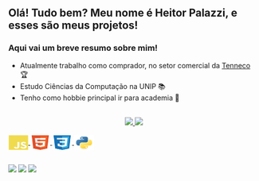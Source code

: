 ## Olá! Tudo bem? Meu nome é Heitor Palazzi, e esses são meus projetos!
### Aqui vai um breve resumo sobre mim!

- Atualmente trabalho como comprador, no setor comercial da <a href = "https://www.linkedin.com/company/tenneco/mycompany/verification/">Tenneco</a> 🏆
- Estudo Ciências da Computação na UNIP 📚
- Tenho como hobbie principal ir para academia 🦾 

<br>
<div align="center">
  <a href="https://github.com/HPalazzi">
  <img height="165em" src="https://github-readme-stats.vercel.app/api?username=HPalazzi&show_icons=true&theme=tokyonight&include_all_commits=true&count_private=true"/>
  <img height="165em" src="https://github-readme-stats.vercel.app/api/top-langs/?username=HPalazzi&layout=compact&langs_count=7&theme=tokyonight"/>
</div>
<div style="display: inline_block" align="justify"><br>
  <img align="center" alt="Rafa-Js" height="30" width="40" src="https://raw.githubusercontent.com/devicons/devicon/master/icons/javascript/javascript-plain.svg">
  <img align="center" alt="Rafa-HTML" height="30" width="40" src="https://raw.githubusercontent.com/devicons/devicon/master/icons/html5/html5-original.svg">
  <img align="center" alt="Rafa-CSS" height="30" width="40" src="https://raw.githubusercontent.com/devicons/devicon/master/icons/css3/css3-original.svg">
  <img align="center" alt="Rafa-Python" height="30" width="40" src="https://raw.githubusercontent.com/devicons/devicon/master/icons/python/python-original.svg">
</div>

##

<div> 
  <a href="https://www.instagram.com/palazzi__/" target="_blank"><img src="https://img.shields.io/badge/-Instagram-%23E4405F?style=for-the-badge&logo=instagram&logoColor=white" target="_blank"></a>
  <a href = "mailto:heitorpalazzi@gmail.com"><img src="https://img.shields.io/badge/-Gmail-%23333?style=for-the-badge&logo=gmail&logoColor=white" target="_blank"></a>
  <a href="https://www.linkedin.com/in/heitor-palazzi-7262701bb" target="_blank"><img src="https://img.shields.io/badge/-LinkedIn-%230077B5?style=for-the-badge&logo=linkedin&logoColor=white" target="_blank"></a> 
</div>
